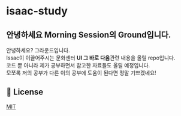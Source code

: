 # isaac-study

## 안녕하세요 Morning Session의 Ground입니다.

안녕하세요? 그라운드입니다.  
Issac이 이끌어주시는 문화센터 **UI 그 바로 다음**관련 내용을 올릴 repo입니다.  
코드 뿐 아니라 제가 공부하면서 참고한 자료들도 올릴 예정입니다.  
모쪼록 저의 공부가 다른 이의 공부에 도움이 된다면 정말 기쁘겠네요!

## :lock_with_ink_pen: License

[MIT](https://choosealicense.com/licenses/mit/)
